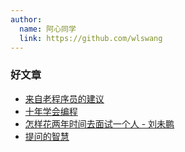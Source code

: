 ```yaml
---
author: 
  name: 阿心同学
  link: https://github.com/wlswang
---
```

### 好文章

- [来自老程序员的建议](https://wizardforcel.gitbooks.io/lpthw/content/57.html)
- [十年学会编程](http://daiyuwen.freeshell.org/gb/misc/21-days-cn.html)
- [怎样花两年时间去面试一个人 - 刘未鹏](https://www.cnblogs.com/zwblog/articles/5322423.html)
- [提问的智慧](https://lug.ustc.edu.cn/wiki/doc/smart-questions/)
